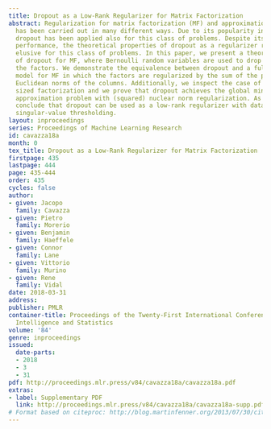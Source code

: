 ```yaml
---
title: Dropout as a Low-Rank Regularizer for Matrix Factorization
abstract: Regularization for matrix factorization (MF) and approximation problems
  has been carried out in many different ways. Due to its popularity in deep learning,
  dropout has been applied also for this class of problems. Despite its solid empirical
  performance, the theoretical properties of dropout as a regularizer remain quite
  elusive for this class of problems. In this paper, we present a theoretical analysis
  of dropout for MF, where Bernoulli random variables are used to drop columns of
  the factors. We demonstrate the equivalence between dropout and a fully deterministic
  model for MF in which the factors are regularized by the sum of the product of squared
  Euclidean norms of the columns. Additionally, we inspect the case of a variable
  sized factorization and we prove that dropout achieves the global minimum of a convex
  approximation problem with (squared) nuclear norm regularization. As a result, we
  conclude that dropout can be used as a low-rank regularizer with data dependent
  singular-value thresholding.
layout: inproceedings
series: Proceedings of Machine Learning Research
id: cavazza18a
month: 0
tex_title: Dropout as a Low-Rank Regularizer for Matrix Factorization
firstpage: 435
lastpage: 444
page: 435-444
order: 435
cycles: false
author:
- given: Jacopo
  family: Cavazza
- given: Pietro
  family: Morerio
- given: Benjamin
  family: Haeffele
- given: Connor
  family: Lane
- given: Vittorio
  family: Murino
- given: Rene
  family: Vidal
date: 2018-03-31
address: 
publisher: PMLR
container-title: Proceedings of the Twenty-First International Conference on Artficial
  Intelligence and Statistics
volume: '84'
genre: inproceedings
issued:
  date-parts:
  - 2018
  - 3
  - 31
pdf: http://proceedings.mlr.press/v84/cavazza18a/cavazza18a.pdf
extras:
- label: Supplementary PDF
  link: http://proceedings.mlr.press/v84/cavazza18a/cavazza18a-supp.pdf
# Format based on citeproc: http://blog.martinfenner.org/2013/07/30/citeproc-yaml-for-bibliographies/
---
```

